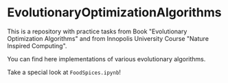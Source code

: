 # EvolutionaryOptimizationAlgorithms
This is a repository with practice tasks from Book "Evolutionary Optimization Algorithms" and from Innopolis University Course "Nature Inspired Computing".

You can find here implementations of various evolutionary algorithms.

Take a special look at `FoodSpices.ipynb`!
